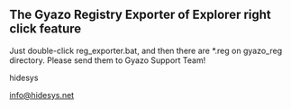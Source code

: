 The Gyazo Registry Exporter of Explorer right click feature
----

Just double-click reg_exporter.bat, and then there are *.reg on gyazo_reg directory. Please send them to Gyazo Support Team!


hidesys

info@hidesys.net